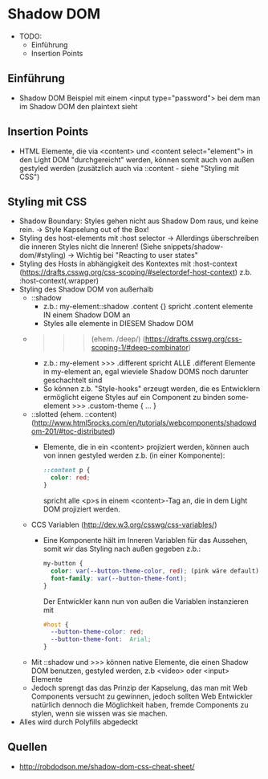# Shadow DOM

- TODO:
  - Einführung
  - Insertion Points

## Einführung
- Shadow DOM Beispiel mit einem &lt;input type="password"&gt; bei dem man im Shadow DOM den plaintext sieht

## Insertion Points
- HTML Elemente, die via &lt;content&gt; und &lt;content select="element"&gt; in den Light DOM "durchgereicht" werden, können somit auch von außen gestyled werden (zusätzlich auch via ::content - siehe "Styling mit CSS")

## Styling mit CSS
- Shadow Boundary: Styles gehen nicht aus Shadow Dom raus, und keine rein.
  -> Style Kapselung out of the Box!
- Styling des host-elements mit :host selector
  -> Allerdings überschreiben die inneren Styles nicht die Inneren!
  (Siehe snippets/shadow-dom/#styling)
  -> Wichtig bei "Reacting to user states"
- Styling des Hosts in abhängigkeit des Kontextes mit :host-context
  (https://drafts.csswg.org/css-scoping/#selectordef-host-context)
  z.b. :host-context(.wrapper)
- Styling des Shadow DOM von außerhalb
  - ::shadow
    - z.b.: my-element::shadow .content {} spricht .content elemente IN einem Shadow DOM an
    - Styles alle elemente in DIESEM Shadow DOM
  - >>> (ehem. /deep/)
    (https://drafts.csswg.org/css-scoping-1/#deep-combinator)
    - z.b.: my-element >>> .different spricht ALLE .different Elemente in my-element an, egal wieviele Shadow DOMS noch darunter geschachtelt sind
    - So können z.b. "Style-hooks" erzeugt werden, die es Entwicklern ermöglicht eigene Styles auf ein Component zu binden
      some-element >>> .custom-theme { ... }
  - ::slotted (ehem. ::content)
    (http://www.html5rocks.com/en/tutorials/webcomponents/shadowdom-201/#toc-distributed)
    - Elemente, die in ein &lt;content> projiziert werden, können auch von innen gestyled werden
      z.b. (in einer Komponente):

      ```CSS
      ::content p {
        color: red;
      }
      ```
      spricht alle &lt;p>s in einem &lt;content>-Tag an, die in dem Light DOM projiziert werden.
  - CCS Variablen
    (http://dev.w3.org/csswg/css-variables/)
    - Eine Komponente hält im Inneren Variablen für das Aussehen, somit wir das Styling nach außen gegeben
      z.b.:

      ```CSS
      my-button {
        color: var(--button-theme-color, red); (pink wäre default)
        font-family: var(--button-theme-font);
      }
      ```
      Der Entwickler kann nun von außen die Variablen instanzieren mit

      ```CSS
      #host {
        --button-theme-color: red;
        --button-theme-font:  Arial;
      }
      ```
  - Mit ::shadow und >>> können native Elemente, die einen Shadow DOM benutzen, gestyled werden, z.b &lt;video&gt; oder &lt;input&gt; Elemente
  - Jedoch sprengt das das Prinzip der Kapselung, das man mit Web Components versucht zu gewinnen, jedoch sollten Web Entwickler natürlich dennoch die Möglichkeit haben, fremde Components zu stylen, wenn sie wissen was sie machen.
- Alles wird durch Polyfills abgedeckt


## Quellen
- http://robdodson.me/shadow-dom-css-cheat-sheet/
